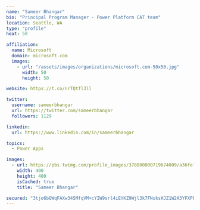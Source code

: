 ```yaml
---
name: "Sameer Bhangar"
bio: "Principal Program Manager - Power Platform CAT team"
location: Seattle, WA
type: "profile"
heat: 50

affiliation:
  name: Microsoft
  domain: microsoft.com
  images:
    - url: "/assets/images/organizations/microsoft.com-50x50.jpg"
      width: 50
      height: 50

website: https://t.co/nrTQtfl3ll

twitter:
  username: sameerbhangar
  url: https://twitter.com/sameerbhangar
  followers: 1129

linkedin:
  url: https://www.linkedin.com/in/sameerbhangar

topics:
  - Power Apps

images:
  - url: https://pbs.twimg.com/profile_images/378800000719674009/a36fe7ddfab1778b76e5793772e43798_400x400.jpeg
    width: 400
    height: 400
    isCached: true
    title: "Sameer Bhangar"

secured: "3tjo6bQWqFAXw34SMfqVM+cYIW9srl4iEYKZ9Wjl3k7FNuksHJZ1W2A3YFXPFTVHFq90xOWEWK4BVeWVwRlCIhu7s95Js4Qhia/yvpzF+8ymSgO+1dROIFe8JtTRXsHJ9IcOv3TlTt7VbIZcK79zU+5amENb+3j+boq5osnsMEypsH0Nk6aWn3+d2nOvSsyvhMdCcTVvyWR/8o1pNJ7Wr+oixynZsEpdM0yX7B5U7y1/KdAU20JHZsL7z3n5w4pa5NBoOtfSWl8mXA4jq5eHb63BfARz2aKcY4oqBL9Bc1IKLTXLDnbvNZ0KdJ7d/RKRAmz2NtYGuSdYDBCw35LyMSaIVBYUTgB58R4QA0XvVtecMzorA/Zcp4Xxnax+NihsUf8jx1QRxF2/LGaWMwlIIrpzZRw5hOb1j2pSb/lDrwg=;pmQ0dAOO7kpbm1kn/N1DcA=="
---
```


